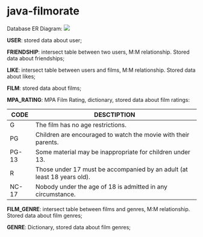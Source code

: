 # java-filmorate


Database ER Diagram:
![](https://github.com/culto90/java-filmorate/blob/main/filmorate_er_diagram.PNG)

**USER**: stored data about user;

**FRIENDSHIP**: intersect table between two users, M:M relationship. Stored data about friendships;

**LIKE**: intersect table between users and films, M:M relationship. Stored data about likes;

**FILM**: stored data about films;

**MPA_RATING**: MPA Film Rating, dictionary, stored data about film ratings:

| CODE | DESCTIPTION                                                              |
|------|--------------------------------------------------------------------------|
| G    | The film has no age restrictions.                                        |
|   PG   | Children are encouraged to watch the movie with their parents.           |
|  PG-13    | Some material may be inappropriate for children under 13.                |
|    R  | Those under 17 must be accompanied by an adult (at least 18 years old).  |
|    NC-17  | Nobody under the age of 18 is admitted in any circumstance.              |          

**FILM_GENRE**: intersect table between films and genres, M:M relationship. Stored data about film genres;

**GENRE**: Dictionary, stored data about film genres;
